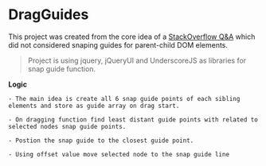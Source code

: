 # DragGuides

This project was created from the core idea of a [StackOverflow Q&A](http://stackoverflow.com/questions/10026234/guides-when-moving-jquery-ui-draggable-boxes) which did not considered snaping guides for parent-child DOM elements.

>Project is using jquery, jQueryUI and UnderscoreJS as libraries for snap guide function.


**Logic**

```
- The main idea is create all 6 snap guide points of each sibling elements and store as guide array on drag start.

- On dragging function find least distant guide points with related to selected nodes snap guide points. 

- Postion the snap guide to the closest guide point. 

- Using offset value move selected node to the snap guide line

```

